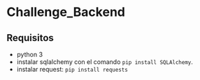 # Challenge_Backend

## Requisitos

- python 3
- instalar sqlalchemy con el comando `pip install SQLAlchemy`.
- instalar request: `pip install requests`
